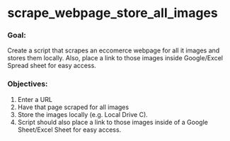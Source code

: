# scrape_webpage_store_all_images

### Goal:

Create a script that scrapes an eccomerce webpage for all it images and stores them locally. Also, place a link to those images inside Google/Excel Spread sheet for easy access.

### Objectives:
1) Enter a URL
2) Have that page scraped for all images
3) Store the images locally (e.g. Local Drive C).
4) Script should also place a link to those images inside of a Google Sheet/Excel Sheet for easy access.
